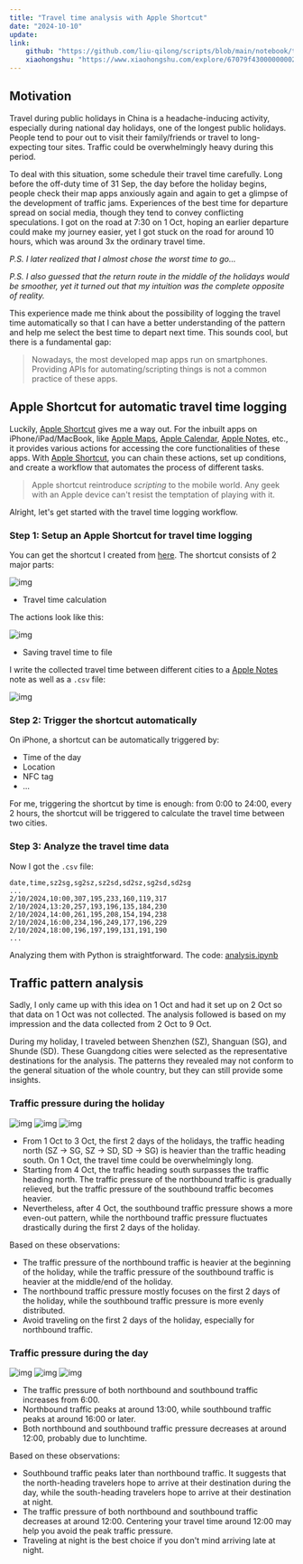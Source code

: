 ```yaml
---
title: "Travel time analysis with Apple Shortcut"
date: "2024-10-10"
update: 
link:
    github: "https://github.com/liu-qilong/scripts/blob/main/notebook/travel-time-analysis/analysis.ipynb"
    xiaohongshu: "https://www.xiaohongshu.com/explore/67079f43000000002c02e597"
---
```


## Motivation

Travel during public holidays in China is a headache-inducing activity, especially during national day holidays, one of the longest public holidays. People tend to pour out to visit their family/friends or travel to long-expecting tour sites. Traffic could be overwhelmingly heavy during this period.

To deal with this situation, some schedule their travel time carefully. Long before the off-duty time of 31 Sep, the day before the holiday begins, people check their map apps anxiously again and again to get a glimpse of the development of traffic jams. Experiences of the best time for departure spread on social media, though they tend to convey conflicting speculations. I got on the road at 7:30 on 1 Oct, hoping an earlier departure could make my journey easier, yet I got stuck on the road for around 10 hours, which was around 3x the ordinary travel time.

_P.S. I later realized that I almost chose the worst time to go..._

_P.S. I also guessed that the return route in the middle of the holidays would be smoother, yet it turned out that my intuition was the complete opposite of reality._

This experience made me think about the possibility of logging the travel time automatically so that I can have a better understanding of the pattern and help me select the best time to depart next time. This sounds cool, but there is a fundamental gap:

> Nowadays, the most developed map apps run on smartphones. Providing APIs for automating/scripting things is not a common practice of these apps.

## Apple Shortcut for automatic travel time logging

Luckily, [Apple Shortcut](https://support.apple.com/en/guide/shortcuts/welcome/ios) gives me a way out. For the inbuilt apps on iPhone/iPad/MacBook, like [Apple Maps](https://www.apple.com/maps/), [Apple Calendar](https://www.icloud.com/calendar/), [Apple Notes](https://www.icloud.com/notes/), etc., it provides various actions for accessing the core functionalities of these apps. With [Apple Shortcut](https://support.apple.com/en/guide/shortcuts/welcome/ios), you can chain these actions, set up conditions, and create a workflow that automates the process of different tasks.

> Apple shortcut reintroduce _scripting_ to the mobile world. Any geek with an Apple device can't resist the temptation of playing with it.

Alright, let's get started with the travel time logging workflow.

### Step 1: Setup an Apple Shortcut for travel time logging

You can get the shortcut I created from [here](https://www.icloud.com/shortcuts/818e538f2b2c45b6804d73515557a54e). The shortcut consists of 2 major parts:

![img](/img/travel-time-shortcut.jpeg)

- Travel time calculation

The actions look like this:

![img](/img/travel-time-cal.jpeg)

- Saving travel time to file

I write the collected travel time between different cities to a [Apple Notes](https://www.icloud.com/notes/) note as well as a  `.csv` file:

![img](/img/travel-time-save.jpeg)

### Step 2: Trigger the shortcut automatically

On iPhone, a shortcut can be automatically triggered by:

- Time of the day
- Location
- NFC tag
- ...

For me, triggering the shortcut by time is enough: from 0:00 to 24:00, every 2 hours, the shortcut will be triggered to calculate the travel time between two cities.

### Step 3: Analyze the travel time data

Now I got the `.csv` file:

```
date,time,sz2sg,sg2sz,sz2sd,sd2sz,sg2sd,sd2sg
...
2/10/2024,10:00,307,195,233,160,119,317
2/10/2024,13:20,257,193,196,135,184,230
2/10/2024,14:00,261,195,208,154,194,238
2/10/2024,16:00,234,196,249,177,196,229
2/10/2024,18:00,196,197,199,131,191,190
...
```

Analyzing them with Python is straightforward. The code: [analysis.ipynb](https://github.com/liu-qilong/scripts/blob/main/notebook/travel-time-analysis/analysis.ipynb)

## Traffic pattern analysis

Sadly, I only came up with this idea on 1 Oct and had it set up on 2 Oct so that data on 1 Oct was not collected. The analysis followed is based on my impression and the data collected from 2 Oct to 9 Oct.

During my holiday, I traveled between Shenzhen (SZ), Shanguan (SG), and Shunde (SD). These Guangdong cities were selected as the representative destinations for the analysis. The patterns they revealed may not conform to the general situation of the whole country, but they can still provide some insights.

### Traffic pressure during the holiday

![img](/img/travel-time-sz-sg.png)
![img](/img/travel-time-sz-sd.png)
![img](/img/travel-time-sd-sg.png)

- From 1 Oct to 3 Oct, the first 2 days of the holidays, the traffic heading north (SZ -> SG, SZ -> SD, SD -> SG) is heavier than the traffic heading south. On 1 Oct, the travel time could be overwhelmingly long.
- Starting from 4 Oct, the traffic heading south surpasses the traffic heading north. The traffic pressure of the northbound traffic is gradually relieved, but the traffic pressure of the southbound traffic becomes heavier.
- Nevertheless, after 4 Oct, the southbound traffic pressure shows a more even-out pattern, while the northbound traffic pressure fluctuates drastically during the first 2 days of the holiday.

Based on these observations:

- The traffic pressure of the northbound traffic is heavier at the beginning of the holiday, while the traffic pressure of the southbound traffic is heavier at the middle/end of the holiday.
- The northbound traffic pressure mostly focuses on the first 2 days of the holiday, while the southbound traffic pressure is more evenly distributed.
- Avoid traveling on the first 2 days of the holiday, especially for northbound traffic.

### Traffic pressure during the day

![img](/img/travel-time-by-hour-sz-sg.png)
![img](/img/travel-time-by-hour-sz-sd.png)
![img](/img/travel-time-by-hour-sd-sg.png)

- The traffic pressure of both northbound and southbound traffic increases from 6:00.
- Northbound traffic peaks at around 13:00, while southbound traffic peaks at around 16:00 or later.
- Both northbound and southbound traffic pressure decreases at around 12:00, probably due to lunchtime.

Based on these observations:

- Southbound traffic peaks later than northbound traffic. It suggests that the north-heading travelers hope to arrive at their destination during the day, while the south-heading travelers hope to arrive at their destination at night.
- The traffic pressure of both northbound and southbound traffic decreases at around 12:00. Centering your travel time around 12:00 may help you avoid the peak traffic pressure.
- Traveling at night is the best choice if you don't mind arriving late at night.